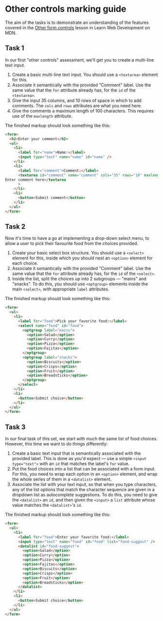 # Other controls marking guide

The aim of the tasks is to demonstrate an understanding of the features covered in the [Other form controls](https://developer.mozilla.org/en-US/docs/Learn/Forms/Other_form_controls) lesson in Learn Web Development on MDN.

## Task 1

In our first "other controls" assessment, we'll get you to create a multi-line text input.

1. Create a basic multi-line text input. You should use a `<textarea>` element for this.
2. Associate it semantically with the provided "Comment" label. Use the same value that the `for` attribute already has, for the `id` of the `<textarea>`.
3. Give the input 35 columns, and 10 rows of space in which to add comments. The `cols` and `rows` attributes are what you need here.
4. Give the comments a maximum length of 100 characters. This requires use of the `maxlength` attribute.

The finished markup should look something like this:

```html
<form>
  <h2>Enter your comment</h2>
  <ul>
    <li>
      <label for="name">Name:</label>
      <input type="text" name="name" id="name" />
    </li>
    <li>
      <label for="comment">Comment:</label>
      <textarea id="comment" name="comment" cols="35" rows="10" maxlength="100">
Enter comment here</textarea
      >
    </li>
    <li>
      <button>Submit comment</button>
    </li>
  </ul>
</form>
```

## Task 2

Now it's time to have a go at implementing a drop-down select menu, to allow a user to pick their favourite food from the choices provided.

1. Create your basic select box structure. You should use a `<select>` element for this, inside which you should nest an `<option>` element for each choice.
2. Associate it semantically with the provided "Comment" label. Use the same value that the `for` attribute already has, for the `id` of the `<select>`.
3. Inside the list, split the choices up into 2 subgroups — "mains" and "snacks". To do this, you should use `<optgroup>` elements inside the main `<select>`, with appropriate `label` attributes.

The finished markup should look something like this:

```html
<form>
  <ul>
    <li>
      <label for="food">Pick your favorite food:</label>
      <select name="food" id="food">
        <optgroup label="mains">
          <option>Salad</option>
          <option>Curry</option>
          <option>Pizza</option>
          <option>Fajitas</option>
        </optgroup>
        <optgroup label="snacks">
          <option>Biscuits</option>
          <option>Crisps</option>
          <option>Fruit</option>
          <option>Breadsticks</option>
        </optgroup>
      </select>
    </li>
    <li>
      <button>Submit choice</button>
    </li>
  </ul>
</form>
```

## Task 3

In our final task of this set, we start with much the same list of food choices. However, this time we want to do things differently:

1. Create a basic text input that is semantically associated with the provided label. This is done as you'd expect — use a simple `<input type="text">` with an `id` that matches the label's `for` value.
2. Put the food choices into a list that can be associated with a form input. For this, you need to wrap each option in an `<option>` element, and wrap the whole series of them in a `<datalist>` element.
3. Associate the list with your text input, so that when you type characters, any of the list options that match the character sequence are given in a dropdown list as autocomplete suggestions. To do this, you need to give the `<datalist>` an `id`, and then given the `<input>` a `list` attribute whose value matches the `<datalist>`'s `id`.

The finished markup should look something like this:

```html
<form>
  <ul>
    <li>
      <label for="food">Enter your favorite food:</label>
      <input type="text" name="food" id="food" list="food-suggest" />
      <datalist id="food-suggest">
        <option>Salad</option>
        <option>Curry</option>
        <option>Pizza</option>
        <option>Fajitas</option>
        <option>Biscuits</option>
        <option>Crisps</option>
        <option>Fruit</option>
        <option>Breadsticks</option>
      </datalist>
    </li>
    <li>
      <button>Submit choice</button>
    </li>
  </ul>
</form>
```
